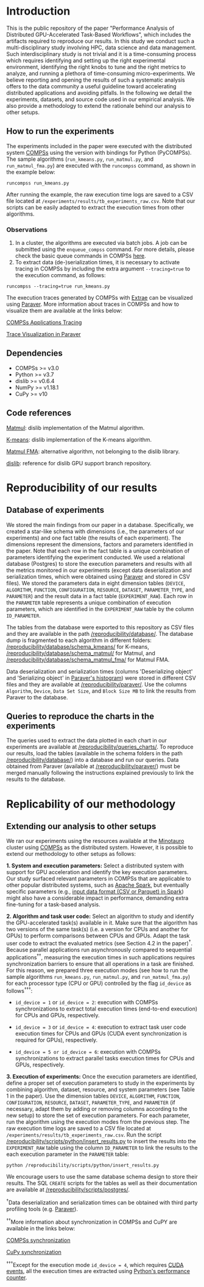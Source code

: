 # Introduction
This is the public repository of the paper "Performance Analysis of Distributed GPU-Accelerated Task-Based Workflows", which includes the artifacts required to reproduce our results. 
In this study we conduct such a multi-disciplinary study involving HPC, data science and data management. Such interdisciplinary study is not trivial and it is a time-consuming process which requires identifying and setting up the right experimental environment, identifying the right knobs to tune and the right metrics to analyze, and running a plethora of time-consuming micro-experiments. We believe reporting and opening the results of such a systematic analysis offers to the data community a useful guideline toward accelerating distributed applications and avoiding pitfalls. 
In the following we detail the experiments, datasets, and source code used in our empirical analysis. We also provide a methodology to extend the rationale behind our analysis to other setups.

## How to run the experiments
The experiments included in the paper were executed with the distributed system [COMPSs](https://compss-doc.readthedocs.io/en/stable/index.html) using the version with bindings for Python (PyCOMPSs). The sample algorithms (```run_kmeans.py```, ```run_matmul.py```, and ```run_matmul_fma.py```) are executed with the ```runcompss``` command, as shown in the example below:
```
runcompss run_kmeans.py
```
After running the example, the raw execution time logs are saved to a CSV file located at ```/experiments/results/tb_experiments_raw.csv```. Note that our scripts can be easily adapted to extract the execution times from other algorithms.

### Observations
1. In a cluster, the algorithms are executed via batch jobs. A job can be submitted using the ```enqueue_compss``` command. For more details, please check the basic queue commands in COMPSs [here](https://compss-doc.readthedocs.io/en/stable/Sections/03_Execution_Environments/03_Deployments/01_Master_worker/02_Supercomputers/03_Minotauro.html?highlight=supercomputer).
2. To extract data (de-)serialization times, it is necessary to activate tracing in COMPSs by including the extra argument ```--tracing=true``` to the execution command, as follows:
```
runcompss --tracing=true run_kmeans.py
```
The execution traces generated by COMPSs with [Extrae](https://tools.bsc.es/extrae) can be visualized using [Paraver](https://www.bsc.es/discover-bsc/organisation/scientific-structure/performance-tools/paraver). More information about traces in COMPSs and how to visualize them are available at the links below:

[COMPSs Applications Tracing](https://compss-doc.readthedocs.io/en/stable/Sections/05_Tools/03_Tracing/01_Apps_tracing.html)

[Trace Visualization in Paraver](https://compss-doc.readthedocs.io/en/stable/Sections/05_Tools/03_Tracing/02_Visualization.html?highlight=paraver)

## Dependencies
- COMPSs >= v3.0
- Python >= v3.7
- dislib >= v0.6.4
- NumPy >= v1.18.1
- CuPy >= v10

## Code references
[Matmul](https://github.com/mnlcarv/Performance-Analysis-of-Distributed-GPU-Accelerated-Task-Based-Workflows/blob/main/dislib/data/array.py): dislib implementation of the Matmul algorithm.

[K-means](https://github.com/mnlcarv/Performance-Analysis-of-Distributed-GPU-Accelerated-Task-Based-Workflows/blob/main/dislib/cluster/kmeans/base.py): dislib implementation of the K-means algorithm.

[Matmul FMA](https://compss-doc.readthedocs.io/en/stable/Sections/07_Sample_Applications/02_Python/04_Matmul.html?highlight=matmul): alternative algorithm, not belonging to the dislib library.

[dislib](https://github.com/bsc-wdc/dislib/tree/gpu-support): reference for dislib GPU support branch repository.


# Reproducibility of our results

## Database of experiments
We stored the main findings from our paper in a database. Specifically, we created a star-like schema with dimensions (i.e., the parameters of our experiments) and one fact table (the results of each experiment). The dimensions represent the dimensions, factors and parameters identified in the paper. Note that each row in the fact table is a unique combination of parameters identifying the experiment conducted. We used a relational database (Postgres) to store the execution parameters and results with all the metrics monitored in our experiments (except data deserialization and serialization times, which were obtained using [Paraver](https://www.bsc.es/discover-bsc/organisation/scientific-structure/performance-tools/paraver) and stored in CSV files). We stored the parameters data in eight dimension tables (```DEVICE```, ```ALGORITHM```, ```FUNCTION```, ```CONFIGURATION```, ```RESOURCE```, ```DATASET```, ```PARAMETER_TYPE```, and ```PARAMETER```) and the result data in a fact table (```EXPERIMENT_RAW```). Each row in the ```PARAMETER``` table represents a unique combination of execution parameters, which are identified in the ```EXPERIMENT_RAW``` table by the column ```ID_PARAMETER```.

The tables from the database were exported to this repository as CSV files and they are available in the path [/reproducibility/database/](https://github.com/mnlcarv/Performance-Analysis-of-Distributed-GPU-Accelerated-Task-Based-Workflows/blob/main/reproducibility/database/). The database dump is fragmented to each algorithm in different folders: [/reproducibility/database/schema_kmeans/](https://github.com/mnlcarv/Performance-Analysis-of-Distributed-GPU-Accelerated-Task-Based-Workflows/blob/main/reproducibility/database/schema_kmeans/) for K-means, [/reproducibility/database/schema_matmul/](https://github.com/mnlcarv/Performance-Analysis-of-Distributed-GPU-Accelerated-Task-Based-Workflows/blob/main/reproducibility/database/schema_matmul/) for Matmul, and [/reproducibility/database/schema_matmul_fma/](https://github.com/mnlcarv/Performance-Analysis-of-Distributed-GPU-Accelerated-Task-Based-Workflows/blob/main/reproducibility/database/schema_matmul_fma/) for Matmul FMA.

Data deserialization and serialization times (columns 'Deserializing object' and 'Serializing object' in [Paraver's histogram](https://compss-doc.readthedocs.io/en/stable/Sections/05_Tools/03_Tracing/04_Analysis.html)) were stored in different CSV files and they are available at [/reproducibility/paraver/](https://github.com/mnlcarv/Performance-Analysis-of-Distributed-GPU-Accelerated-Task-Based-Workflows/blob/main/reproducibility/paraver/). Use the columns ```Algorithm```, ```Device```, ```Data Set Size```, and ```Block Size MB``` to link the results from Paraver to the database. 

## Queries to reproduce the charts in the experiments
The queries used to extract the data plotted in each chart in our experiments are available at [/reproducibility/queries_charts/](https://github.com/mnlcarv/Performance-Analysis-of-Distributed-GPU-Accelerated-Task-Based-Workflows/blob/main/reproducibility/queries_charts/). To reproduce our results, load the tables (available in the schema folders in the path [/reproducibility/database/](https://github.com/mnlcarv/Performance-Analysis-of-Distributed-GPU-Accelerated-Task-Based-Workflows/blob/main/reproducibility/database/)) into a database and run our queries. Data obtained from Paraver (available at [/reproducibility/paraver/](https://github.com/mnlcarv/Performance-Analysis-of-Distributed-GPU-Accelerated-Task-Based-Workflows/blob/main/reproducibility/paraver/)) must be merged manually following the instructions explained previously to link the results to the database.


# Replicability of our methodology

## Extending our analysis to other setups
We ran our experiments using the resources available at the [Minotauro](https://bsc.es/supportkc/docs/Minotauro/overview/) cluster using [COMPSs](https://compss-doc.readthedocs.io/en/stable/index.html) as the distributed system. However, it is possible to extend our methodology to other setups as follows:

**1. System and execution parameters:** Select a distributed system with support for GPU acceleration and identify the key execution parameters. Our study surfaced relevant parameters in COMPSs that are applicable to other popular distributed systems, such as [Apache Spark](https://www.usenix.org/conference/nsdi12/technical-sessions/presentation/zaharia), but eventually specific parameters (e.g., [input data format (CSV or Parquet) in Spark](https://ieeexplore.ieee.org/abstract/document/9438792/)) might also have a considerable impact in performance, demanding extra fine-tuning for a task-based analysis.

**2. Algorithm and task user code:** Select an algorithm to study and identify the GPU-accelerated task(s) available in it. Make sure that the algorithm has two versions of the same task(s) (i.e. a version for CPUs and another for GPUs) to perform comparisons between CPUs and GPUs. Adapt the task user code to extract the evaluated metrics (see Section 4.2 in the paper)<sup>†</sup>. Because parallel applications run asynchronously compared to sequential applications<sup>††</sup>, measuring the execution times in such applications requires synchronization barriers to ensure that all operations in a task are finished. For this reason, we prepared three execution modes (see how to run the sample algorithms ```run_kmeans.py```, ```run_matmul.py```, and ```run_matmul_fma.py```) for each processor type (CPU or GPU) controlled by the flag ```id_device``` as follows<sup>†††</sup>:

- ```id_device = 1``` or ```id_device = 2```: execution with COMPSs synchronizations to extract total execution times (end-to-end execution) for CPUs and GPUs, respectively.

- ```id_device = 3``` or ```id_device = 4```: execution to extract task user code execution times for CPUs and GPUs (CUDA event synchronization is required for GPUs), respectively.

- ```id_device = 5 or id_device = 6```: execution with COMPSs synchronizations to extract parallel tasks execution times for CPUs and GPUs, respectively.

**3. Execution of experiments:** Once the execution parameters are identified, define a proper set of execution parameters to study in the experiments by combining algorithm, dataset, resource, and system parameters (see Table 1 in the paper). Use the dimension tables ```DEVICE```, ```ALGORITHM```, ```FUNCTION```, ```CONFIGURATION```, ```RESOURCE```, ```DATASET```, ```PARAMETER_TYPE```, and ```PARAMETER``` (if necessary, adapt them by adding or removing columns according to the new setup) to store the set of execution parameters. For each parameter, run the algorithm using the execution modes from the previous step. The raw execution time logs are saved to a CSV file located at ```/experiments/results/tb_experiments_raw.csv```. Run the script [/reproducibility/scripts/python/insert_results.py](https://github.com/mnlcarv/Performance-Analysis-of-Distributed-GPU-Accelerated-Task-Based-Workflows/blob/main/reproducibility/scripts/python/insert_results.py) to insert the results into the ```EXPERIMENT_RAW``` table using the column ```ID_PARAMETER``` to link the results to the each execution parameter in the ```PARAMETER``` table:
```
python /reproducibility/scripts/python/insert_results.py
```
We encourage users to use the same database schema design to store their results. The SQL ```CREATE``` scripts for the tables as well as their documentation are available at [/reproducibility/scripts/postgres/](https://github.com/mnlcarv/Performance-Analysis-of-Distributed-GPU-Accelerated-Task-Based-Workflows/blob/main/reproducibility/scripts/postgres/).


<sup>†</sup>Data deserialization and serialization times can be obtained with third party profiling tools (e.g. [Paraver](https://www.bsc.es/discover-bsc/organisation/scientific-structure/performance-tools/paraver)).

<sup>††</sup>More information about synchronization in COMPSs and CuPY are available in the links below:

[COMPSs synchronization](https://compss-doc.readthedocs.io/en/stable/Sections/02_App_Development/02_Python/01_2_Synchronization/01_API.html)

[CuPy synchronization](https://docs.cupy.dev/en/stable/user_guide/performance.html)

<sup>†††</sup>Except for the execution mode ```id_device = 4```, which requires [CUDA events](https://docs.cupy.dev/en/stable/user_guide/performance.html), all the execution times are extracted using [Python's performance counter](https://docs.python.org/3/library/time.html).
